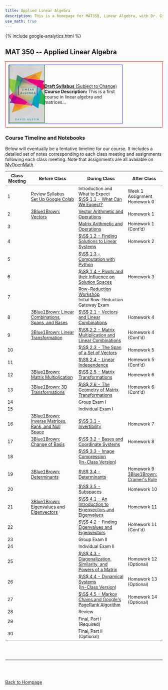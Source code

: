 ```yaml
---
title: Applied Linear Algebra
description: This is a homepage for MAT350, Linear Algebra, with Dr. Gilbert at Southern New Hampshire University. This course covers linear systems, matrix algebra, determinants, vector spaces, and also eigenvalues and eigenvectors. Applications including, but not limited to, economics, electrical engineering, computer graphics, difference equations, and markov chains will be highlighted.
use_math: true
---
```


{% include google-analytics.html %}

<script src='https://storage.ko-fi.com/cdn/scripts/overlay-widget.js'></script>
<script>
  kofiWidgetOverlay.draw('agmath', {
    'type': 'floating-chat',
    'floating-chat.donateButton.text': 'Support me',
    'floating-chat.donateButton.background-color': '#794bc4',
    'floating-chat.donateButton.text-color': '#fff'
  });
</script>

## MAT 350 -- Applied Linear Algebra

<script>
MathJax = {
  tex: {
    inlineMath: [['$', '$'], ['\\(', '\\)']]
  },
  svg: {
    fontCache: 'global'
  }
};
</script>
<script type="text/javascript" id="MathJax-script" async
  src="https://cdn.jsdelivr.net/npm/mathjax@3/es5/tex-svg.js">
</script>

<div style="display: flex; justify-content: space-between; align-items: center; flex-wrap: wrap; border: 1px solid red; padding: 10px;">
  <div style="display: flex; align-items: center; max-width: 75%; border: 1px solid blue;">
    <a href="https://agmath.github.io/Austin_ULA_Python/frontmatter.html">
      <img src="/SiteFiles/ula-cover.png" alt="Textbook Cover and Link"
           style="width: 200px; height: auto; margin-right: 20px; border: 1px solid green;">
    </a>
    <div>
      <p style="margin: 0;">
        <a href="https://drive.google.com/file/d/1YF8NRdSParExTZtrjcerk577bGoildxJ/view">
          <strong>Draft Syllabus</strong> (Subject to Change)
        </a>
      </p>
      <p style="margin: 0;">
        <strong>Course Description:</strong> This is a first course in linear algebra and matrices...
      </p>
    </div>
  </div>
</div>

### Course Timeline and Notebooks

Below will eventually be a tentative timeline for our course. It includes a detailed set of notes corresponding to each class meeting and assignments following each class meeting. Note that assignments are all available on [MyOpenMath](https://www.myopenmath.com/).

| Class Meeting | Before Class | During Class | After Class |
|---------------|--------------|--------------|-------------|
| 1 | Review Syllabus <br/> [Set Up Google Colab](https://youtu.be/y_yRHa0nF1w) | Introduction and What to Expect <br/> [$\S$ 1.1 - What Can We Expect?](https://colab.research.google.com/drive/1ir6YUjoJFEB-Aj0n-pgVKsF-tqGeuDfz?usp=sharing) | Week 1 Assignment <br/> Homework 0 |
| 2 | [3Blue1Brown: Vectors](https://www.3blue1brown.com/lessons/vectors) | [Vector Arithmetic and Operations](https://colab.research.google.com/drive/1IZlf9zma8BSbLvfvGWBMJWs6d1eNdzZF?usp=sharing) | Homework 1 |
| 3 |  | [Matrix Arithmetic and Operations](https://colab.research.google.com/drive/1qqUkC2shyA9mDQx6PmPKpfjwtxMDZFAz?usp=sharing) | Homework 1 (Cont'd) |
| 4 |  | [$\S$ 1.2 - Finding Solutions to Linear Systems](https://colab.research.google.com/drive/1JbZrf8-2d0Q_MLHqhXfHcrr4xKSWfyG5?usp=sharing) | Homework 2 |
| 5 |  | [$\S$ 1.3 - Computation with Python](https://colab.research.google.com/drive/1iM8ILkxRwuoAnDDHgLYtTvG7bCpKusOO?usp=sharing) |  |
| 6 |  | [$\S$ 1.4 - Pivots and their Influence on Solution Spaces](https://colab.research.google.com/drive/18C0zcVB8LNTyuzhhbyoKw7jNPTUglP2T?usp=sharing) | Homework 3 |
| 7 |  | [Row-Reduction Workshop](https://colab.research.google.com/drive/1c5LK6HftxMSXcvlWbPQ_jebeYiLxkWx6?usp=sharing) <br/> Initial Row-Reduction Gateway Exam |  |
| 8 |  [3Blue1Brown: Linear Combinations, Spans, and Bases](https://www.3blue1brown.com/lessons/span) | [$\S$ 2.1 - Vectors and Linear Combinations](https://colab.research.google.com/drive/1B0-C2e9isVL0Hrop6Ru0GPB0EK0a5-zM?usp=sharing) | Homework 4 |
| 9 | [3Blue1Brown: Linear Transformation](https://www.3blue1brown.com/lessons/linear-transformations) | [$\S$ 2.2 - Matrix Multiplication and Linear Combinations](https://colab.research.google.com/drive/1TYz94NlBBK_vUHykvR8PZu1pWGyW9WCD?usp=sharing) | Homework 4 (Cont'd) |
| 10 |  | [$\S$ 2.3 - The Span of a Set of Vectors](https://colab.research.google.com/drive/11lTnfgpN4Am7mgW6W-vx4BRXMDpSJ3BK?usp=sharing) | Homework 5 |
| 11 |  | [$\S$ 2.4 - Linear Independence](https://colab.research.google.com/drive/19E9xMh4mlbRm-jHVOxGV1ALNWkSZr2uT?usp=sharing) | Homework 5 (Cont'd) |
| 12 | [3Blue1Brown: Matrix Multiplication](https://www.3blue1brown.com/lessons/matrix-multiplication) | [$\S$ 2.5 - Matrix Transformations](https://colab.research.google.com/drive/1JDOkiVDkALyFRTzTJ5LWOJM2CWEY1S07?usp=sharing) | Homework 6 |
| 13 | [3Blue1Brown: 3D Transformations](https://www.3blue1brown.com/lessons/3d-transformations) | [$\S$ 2.6 - The Geometry of Matrix Transformations](https://colab.research.google.com/drive/1JFgWI29BdJnEE2o0nAKl1q255_5FD7DE?usp=sharing) | Homework 6 (Cont'd) |
| 14 |  | Group Exam I |  |
| 15 |  | Individual Exam I |  |
| 16 | [3Blue1Brown: Inverse Matrices, Rank, and Null Space](https://www.3blue1brown.com/lessons/inverse-matrices) | [$\S$ 3.1 - Invertibility](https://colab.research.google.com/drive/10GADmto0_9mqEExblaLDrtmbJ1AxVmFS?usp=sharing) | Homework 7 |
| 17 | [3Blue1Brown: Change of Basis](https://www.3blue1brown.com/lessons/change-of-basis) | [$\S$ 3.2 - Bases and Coordinate Systems](https://colab.research.google.com/drive/1_Q6RAQ_ONSmMx42gZzdKa0B8Ku_T1ptz?usp=sharing) | Homework 8 |
| 18 |  | [$\S$ 3.3 - Image Compression](https://colab.research.google.com/drive/1A3cNajddmvKqYPijgBxPNKq4yFWXGxB2?usp=sharing) <br/> ([In-Class Version](https://colab.research.google.com/drive/1Q3h8WSuEdn97ePVdXNg65mx-ng_Gtdtr?usp=sharing)) |  |
| 19 | [3Blue1Brown: Determinants](https://www.3blue1brown.com/lessons/determinant) | [$\S$ 3.4 - Determinants](https://colab.research.google.com/drive/1xlYb9vuo1i7XJgpCOmnv0U7CSHnzPcRN?usp=sharing) | Homework 9 <br/> [3Blue1Brown: Cramer's Rule](https://www.3blue1brown.com/lessons/cramers-rule) |
| 20 |  | [$\S$ 3.5 - Subspaces](https://colab.research.google.com/drive/1svHYfPQWK1Si2nCaij2oCPNwuMhZFQe_?usp=sharing) | Homework 10 |
| 21 | [3Blue1Brown: Eigenvalues and Eigenvectors](https://www.3blue1brown.com/lessons/eigenvalues) | [$\S$ 4.1 - An Introduction to Eigenvectors and Eigenvalues](https://colab.research.google.com/drive/11glm_2X4oX9jH04L7wi-egbKNe_r4WG6?usp=sharing) | Homework 11 |
| 22 |  | [$\S$ 4.2 - Finding Eigenvalues and Eigenvectors](https://colab.research.google.com/drive/100afzj2WgAiY00lrbcaUkih2_vvbMdgf?usp=sharing) | Homework 11 (Cont'd) |
| 23 |  | Group Exam II |  |
| 24 |  | Individual Exam II |  |
| 25 |  | [$\S$ 4.3 - Diagonalization, Similarity, and Powers of a Matrix](https://colab.research.google.com/drive/1ebmYyoODEDXiTb59vMIKT9SYe0Aw4Nhw?usp=sharing) | Homework 12 (Optional) |
| 26 |  | [$\S$ 4.4 - Dynamical Systems](https://colab.research.google.com/drive/1SEk377sz2S33F618fsA-bPHh_QOZgQYs?usp=sharing) <br/> ([In-Class Version](https://colab.research.google.com/drive/1zSdcpCGkZokPD1lU6LhnZ2cIoW3zTVy3?usp=sharing)) | Homework 13 (Optional) |
| 27 |  | [$\S$ 4.5 - Markov Chains and Google's PageRank Algorithm](https://colab.research.google.com/drive/1pmCGIaAWupgjRNmpvQG57122iVd9sEHD?usp=sharing) | Homework 14 (Optional) |
| 28 |  | Review |  |
| 29 |  | Final, Part I (Required) |  |
| 30 |  | Final, Part II (Optional) |  |

<br/>
<br/>

***

<br/>
<br/>

[Back to Hompage](https://agmath.github.io/)
